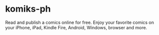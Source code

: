 # komiks-ph
Read and publish a comics online for free. Enjoy your favorite comics on your iPhone, iPad, Kindle Fire, Android, Windows, browser and more.
